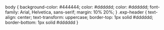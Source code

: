 body {
    background-color: #444444;
  color: #dddddd;
    color: #dddddd;
    font-family: Arial, Helvetica, sans-serif;
    margin: 10% 20%;
}
.exp-header {
  text-align: center;
  text-transform: uppercase;
  border-top: 1px solid #dddddd;
  border-bottom: 1px solid #dddddd
}
  
